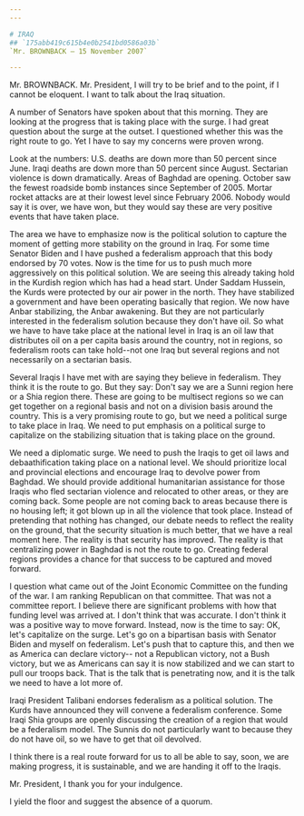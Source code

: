 ```yaml
---
---

# IRAQ
## `175abb419c615b4e0b2541bd0586a03b`
`Mr. BROWNBACK — 15 November 2007`

---
```



Mr. BROWNBACK. Mr. President, I will try to be brief and to the 
point, if I cannot be eloquent. I want to talk about the Iraq 
situation.

A number of Senators have spoken about that this morning. They are 
looking at the progress that is taking place with the surge. I had 
great question about the surge at the outset. I questioned whether this 
was the right route to go. Yet I have to say my concerns were proven 
wrong.

Look at the numbers: U.S. deaths are down more than 50 percent since 
June. Iraqi deaths are down more than 50 percent since August. 
Sectarian violence is down dramatically. Areas of Baghdad are opening. 
October saw the fewest roadside bomb instances since September of 2005. 
Mortar rocket attacks are at their lowest level since February 2006. 
Nobody would say it is over, we have won, but they would say these are 
very positive events that have taken place.

The area we have to emphasize now is the political solution to 
capture the moment of getting more stability on the ground in Iraq. For 
some time Senator Biden and I have pushed a federalism approach that 
this body endorsed by 70 votes. Now is the time for us to push much 
more aggressively on this political solution. We are seeing this 
already taking hold in the Kurdish region which has had a head start. 
Under Saddam Hussein, the Kurds were protected by our air power in the 
north. They have stabilized a government and have been operating 
basically that region. We now have Anbar stabilizing, the Anbar 
awakening. But they are not particularly interested in the federalism 
solution because they don't have oil. So what we have to have take 
place at the national level in Iraq is an oil law that distributes oil 
on a per capita basis around the country, not in regions, so federalism 
roots can take hold--not one Iraq but several regions and not 
necessarily on a sectarian basis.

Several Iraqis I have met with are saying they believe in federalism. 
They think it is the route to go. But they say: Don't say we are a 
Sunni region here or a Shia region there. These are going to be 
multisect regions so we can get together on a regional basis and not on 
a division basis around the country. This is a very promising route to 
go, but we need a political surge to take place in Iraq. We need to put 
emphasis on a political surge to capitalize on the stabilizing 
situation that is taking place on the ground.

We need a diplomatic surge. We need to push the Iraqis to get oil 
laws and debaathification taking place on a national level. We should 
prioritize local and provincial elections and encourage Iraq to devolve 
power from Baghdad. We should provide additional humanitarian 
assistance for those Iraqis who fled sectarian violence and relocated 
to other areas, or they are coming back. Some people are not coming 
back to areas because there is no housing left; it got blown up in all 
the violence that took place. Instead of pretending that nothing has 
changed, our debate needs to reflect the reality on the ground, that 
the security situation is much better, that we have a real moment here. 
The reality is that security has improved. The reality is that 
centralizing power in Baghdad is not the route to go. Creating federal 
regions provides a chance for that success to be captured and moved 
forward.

I question what came out of the Joint Economic Committee on the 
funding of the war. I am ranking Republican on that committee. That was 
not a committee report. I believe there are significant problems with 
how that funding level was arrived at. I don't think that was accurate. 
I don't think it was a positive way to move forward. Instead, now is 
the time to say: OK, let's capitalize on the surge. Let's go on a 
bipartisan basis with Senator Biden and myself on federalism. Let's 
push that to capture this, and then we as America can declare victory--
not a Republican victory, not a Bush victory, but we as Americans can 
say it is now stabilized and we can start to pull our troops back. That 
is the talk that is penetrating now, and it is the talk we need to have 
a lot more of.

Iraqi President Talibani endorses federalism as a political solution. 
The Kurds have announced they will convene a federalism conference. 
Some Iraqi Shia groups are openly discussing the creation of a region 
that would be a federalism model. The Sunnis do not particularly want 
to because they do not have oil, so we have to get that oil devolved.


I think there is a real route forward for us to all be able to say, 
soon, we are making progress, it is sustainable, and we are handing it 
off to the Iraqis.

Mr. President, I thank you for your indulgence.

I yield the floor and suggest the absence of a quorum.